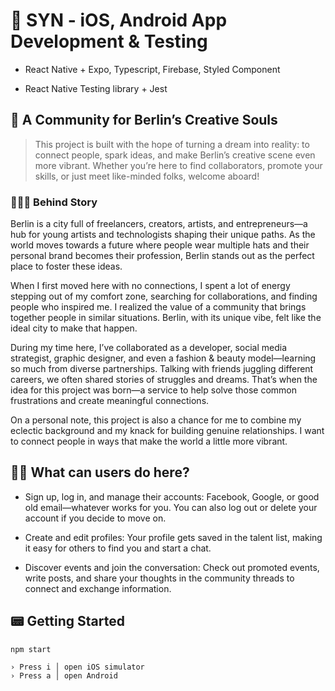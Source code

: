 # 📱 SYN - iOS, Android App Development & Testing

- React Native + Expo, Typescript, Firebase, Styled Component

- React Native Testing library + Jest

## 🎡 A Community for Berlin’s Creative Souls

> This project is built with the hope of turning a dream into reality: to connect people, spark ideas, and make Berlin’s creative scene even more vibrant. Whether you’re here to find collaborators, promote your skills, or just meet like-minded folks, welcome aboard!

### 🧙🏻‍♀️ Behind Story

Berlin is a city full of freelancers, creators, artists, and entrepreneurs—a hub for young artists and technologists shaping their unique paths. As the world moves towards a future where people wear multiple hats and their personal brand becomes their profession, Berlin stands out as the perfect place to foster these ideas.

When I first moved here with no connections, I spent a lot of energy stepping out of my comfort zone, searching for collaborations, and finding people who inspired me. I realized the value of a community that brings together people in similar situations. Berlin, with its unique vibe, felt like the ideal city to make that happen.

During my time here, I’ve collaborated as a developer, social media strategist, graphic designer, and even a fashion & beauty model—learning so much from diverse partnerships. Talking with friends juggling different careers, we often shared stories of struggles and dreams. That’s when the idea for this project was born—a service to help solve those common frustrations and create meaningful connections.

On a personal note, this project is also a chance for me to combine my eclectic background and my knack for building genuine relationships. I want to connect people in ways that make the world a little more vibrant.

## 🤳🏻 What can users do here?

- Sign up, log in, and manage their accounts: Facebook, Google, or good old email—whatever works for you. You can also log out or delete your account if you decide to move on.

- Create and edit profiles: Your profile gets saved in the talent list, making it easy for others to find you and start a chat.

- Discover events and join the conversation: Check out promoted events, write posts, and share your thoughts in the community threads to connect and exchange information.

## 📟 Getting Started

```
npm start

› Press i │ open iOS simulator
› Press a │ open Android
```
